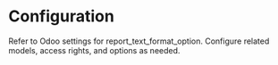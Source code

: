 # Configuration

Refer to Odoo settings for report_text_format_option. Configure related models, access rights, and options as needed.

